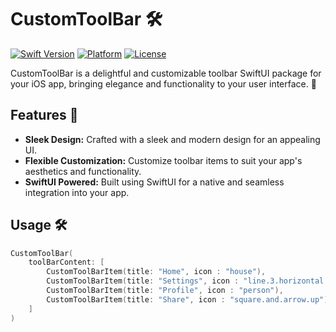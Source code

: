 # CustomToolBar 🛠️

[![Swift Version](https://img.shields.io/badge/swift-5.0-orange.svg)](https://swift.org/)
[![Platform](https://img.shields.io/badge/platform-ios-lightgrey.svg)](https://developer.apple.com/ios/)
[![License](https://img.shields.io/badge/License-MIT-blue.svg)](LICENSE)

CustomToolBar is a delightful and customizable toolbar SwiftUI package for your iOS app, bringing elegance and functionality to your user interface. 🚀

## Features 🌟

- **Sleek Design:** Crafted with a sleek and modern design for an appealing UI.
- **Flexible Customization:** Customize toolbar items to suit your app's aesthetics and functionality.
- **SwiftUI Powered:** Built using SwiftUI for a native and seamless integration into your app.

## Usage 🛠️

```swift
CustomToolBar(
    toolBarContent: [
        CustomToolBarItem(title: "Home", icon : "house"),
        CustomToolBarItem(title: "Settings", icon : "line.3.horizontal.decrease.circle"),
        CustomToolBarItem(title: "Profile", icon : "person"),
        CustomToolBarItem(title: "Share", icon : "square.and.arrow.up")
    ]
)
